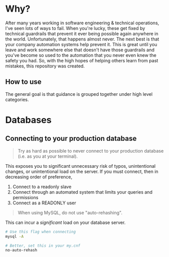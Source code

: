 # Why?

After many years working in software engineering & technical operations, I've seen lots of ways to fail. When you're lucky, these get fixed by technical guardrails that prevent it ever being possible again anywhere in the world. Unfortunately, that happens almost never. The next best is that your company automation systems help prevent it. This is great until you leave and work somewhere else that doesn't have those guardrails and you've become so used to the automation that you never even knew the safety you had. So, with the high hopes of helping others learn from past mistakes, this repository was created. 

## How to use

The general goal is that guidance is grouped together under high level categories. 

# Databases

## Connecting to your production database

> Try as hard as possible to never connect to your production database (i.e. as you at your terminal). 

This exposes you to significant unnecessary risk of typos, unintentional changes, or unintentional load on the server.  If you must connect, then in decreasing order of preference,

1. Connect to a readonly slave
1. Connect through an automated system that limits your queries and permissions
1. Connect as a READONLY user

> When using MySQL, do not use "auto-rehashing". 

This can incur a _significant_ load on your database server. 

```bash
# Use this flag when connecting
mysql -A

# Better, set this in your my.cnf
no-auto-rehash
```
